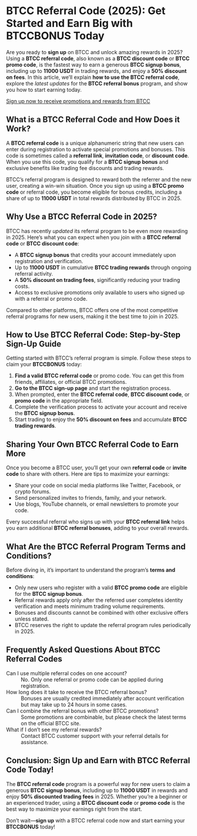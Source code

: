 
<h1>BTCC Referral Code (2025): Get Started and Earn Big with BTCCBONUS Today</h1>
<p>Are you ready to <strong>sign up</strong> on BTCC and unlock amazing rewards in 2025? Using a <strong>BTCC referral code</strong>, also known as a <strong>BTCC discount code</strong> or <strong>BTCC promo code</strong>, is the fastest way to earn a generous <strong>BTCC signup bonus</strong>, including up to <strong>11000 USDT</strong> in trading rewards, and enjoy a <strong>50% discount on fees</strong>. In this article, we’ll explain <strong>how to use the BTCC referral code</strong>, explore the <em>latest updates</em> for the <strong>BTCC referral bonus</strong> program, and show you how to start earning today.</p>
<p><a href="https://partner.btcc.com/us/c/BTCCBONUS/9303" target="_blank">Sign up now to receive promotions and rewards from BTCC</a></p>
<img src="https://images.mirror-media.xyz/publication-images/Nc6y3OxKjW0A_p-rYhSn7.png?height=960&amp;width=1920" decoding="async" data-nimg="fill" class="css-xah9so" style="position:absolute;top:0;left:0;bottom:0;right:0;box-sizing:border-box;padding:0;border:none;margin:auto;display:block;width:0;height:0;min-width:100%;max-width:100%;min-height:100%;max-height:100%">
<h2>What is a BTCC Referral Code and How Does it Work?</h2>
<p>A <strong>BTCC referral code</strong> is a unique alphanumeric string that new users can enter during registration to activate special promotions and bonuses. This code is sometimes called a <strong>referral link</strong>, <strong>invitation code</strong>, or <strong>discount code</strong>. When you use this code, you qualify for a <strong>BTCC signup bonus</strong> and exclusive benefits like trading fee discounts and trading rewards.</p>
<p>BTCC’s referral program is designed to reward both the referrer and the new user, creating a win-win situation. Once you sign up using a <strong>BTCC promo code</strong> or referral code, you become eligible for bonus credits, including a share of up to <strong>11000 USDT</strong> in total rewards distributed by BTCC in 2025.</p>
<h2>Why Use a BTCC Referral Code in 2025?</h2>
<p>BTCC has recently <em>updated</em> its referral program to be even more rewarding in 2025. Here’s what you can expect when you join with a <strong>BTCC referral code</strong> or <strong>BTCC discount code</strong>:</p>
<ul>
<li>A <strong>BTCC signup bonus</strong> that credits your account immediately upon registration and verification.</li>
<li>Up to <strong>11000 USDT</strong> in cumulative <strong>BTCC trading rewards</strong> through ongoing referral activity.</li>
<li>A <strong>50% discount on trading fees</strong>, significantly reducing your trading costs.</li>
<li>Access to exclusive promotions only available to users who signed up with a referral or promo code.</li>
</ul>
<p>Compared to other platforms, BTCC offers one of the most competitive referral programs for new users, making it the best time to join in 2025.</p>
<h2>How to Use BTCC Referral Code: Step-by-Step Sign-Up Guide</h2>
<p>Getting started with BTCC’s referral program is simple. Follow these steps to claim your <strong>BTCCBONUS</strong> today:</p>
<ol>
<li><strong>Find a valid BTCC referral code</strong> or promo code. You can get this from friends, affiliates, or official BTCC promotions.</li>
<li><strong>Go to the BTCC sign-up page</strong> and start the registration process.</li>
<li>When prompted, enter the <strong>BTCC referral code</strong>, <strong>BTCC discount code</strong>, or <strong>promo code</strong> in the appropriate field.</li>
<li>Complete the verification process to activate your account and receive the <strong>BTCC signup bonus</strong>.</li>
<li>Start trading to enjoy the <strong>50% discount on fees</strong> and accumulate <strong>BTCC trading rewards</strong>.</li>
</ol>
<h2>Sharing Your Own BTCC Referral Code to Earn More</h2>
<p>Once you become a BTCC user, you’ll get your own <strong>referral code</strong> or <strong>invite code</strong> to share with others. Here are tips to maximize your earnings:</p>
<ul>
<li>Share your code on social media platforms like Twitter, Facebook, or crypto forums.</li>
<li>Send personalized invites to friends, family, and your network.</li>
<li>Use blogs, YouTube channels, or email newsletters to promote your code.</li>
</ul>
<p>Every successful referral who signs up with your <strong>BTCC referral link</strong> helps you earn additional <strong>BTCC referral bonuses</strong>, adding to your overall rewards.</p>
<h2>What Are the BTCC Referral Program Terms and Conditions?</h2>
<p>Before diving in, it’s important to understand the program’s <strong>terms and conditions</strong>:</p>
<ul>
<li>Only new users who register with a valid <strong>BTCC promo code</strong> are eligible for the <strong>BTCC signup bonus</strong>.</li>
<li>Referral rewards apply only after the referred user completes identity verification and meets minimum trading volume requirements.</li>
<li>Bonuses and discounts cannot be combined with other exclusive offers unless stated.</li>
<li>BTCC reserves the right to update the referral program rules periodically in 2025.</li>
</ul>
<h2>Frequently Asked Questions About BTCC Referral Codes</h2>
<dl>
<dt>Can I use multiple referral codes on one account?</dt>
<dd>No. Only one referral or promo code can be applied during registration.</dd>
<dt>How long does it take to receive the BTCC referral bonus?</dt>
<dd>Bonuses are usually credited immediately after account verification but may take up to 24 hours in some cases.</dd>
<dt>Can I combine the referral bonus with other BTCC promotions?</dt>
<dd>Some promotions are combinable, but please check the latest terms on the official BTCC site.</dd>
<dt>What if I don’t see my referral rewards?</dt>
<dd>Contact BTCC customer support with your referral details for assistance.</dd>
</dl>
<h2>Conclusion: Sign Up and Earn with BTCC Referral Code Today!</h2>
<p>The <strong>BTCC referral code</strong> program is a powerful way for new users to claim a generous <strong>BTCC signup bonus</strong>, including up to <strong>11000 USDT</strong> in rewards and enjoy <strong>50% discounted trading fees</strong> in 2025. Whether you’re a beginner or an experienced trader, using a <strong>BTCC discount code</strong> or <strong>promo code</strong> is the best way to maximize your earnings right from the start.</p>
<p>Don’t wait—<strong>sign up</strong> with a BTCC referral code now and start earning your <strong>BTCCBONUS</strong> today!</p>
</article>
</body>
</html>
